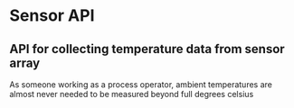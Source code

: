 # Sensor API

## API for collecting temperature data from sensor array

As someone working as a process operator, ambient temperatures are almost never needed to be measured beyond full degrees celsius
